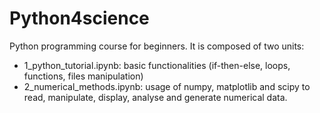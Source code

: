 # Python4science

Python programming course for beginners. It is composed of two units:

* 1_python_tutorial.ipynb: basic functionalities (if-then-else, loops, functions, files manipulation)
* 2_numerical_methods.ipynb: usage of numpy, matplotlib and scipy to read, manipulate, display, analyse and generate numerical data.